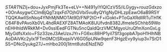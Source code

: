 $START$NZIj+dou+JyxPmjFk3Te+eLV++N491ylYlQlCzV55/iLGygy+rouzGdxzo+0OnAsygwCClmBjQgTzqxFd7OjhGVbi5vu8yQYlgNyDHLzpEawO6aB9R5YTQQKAwIlSnNsq4YNhMjNMOTAt9D/FNP2tO+F+iGokt+PToGaXRdIlRTuTH1KC64F8vPAvoXb0VL4hdRAEXFZ8ATMAoK8lJUfvdn8382JfmeIeSChhb59WonEHHhIdWRkKM+Dv0ssIEedFGTNu5ncQaIdQrzVMCMgyoUruQfmXonGxLgMjyGdfsXxIo+FSz33zeJ3AeUzxJYr+FG6xc88HP1yil7Sf3gopbA7poH1HlhNBAoDAiVKc2yIx1FTm0MCtSRxqsiVV6G05pUNw9qenF3HgzEvy9yiup3v7SrD1S5+DNcDyukg27J+mHbo200j1itmt8utoENz$END$